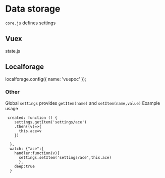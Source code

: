 # Data storage
`core.js` defines settings
## Vuex

state.js

## Localforage
localforage.config({
  name: 'vuepoc'
});

### Other 
Global `settings` provides `getItem(name)` and `setItem(name,value)`
Example usage
```
 created: function () {
    settings.getItem('settings/ace')
    .then((v)=>{
      this.ace=v
    })

  },
  watch: {"ace":{
    handler:function(v){
      settings.setItem('settings/ace',this.ace)
      },
    deep:true
  } 

```